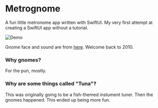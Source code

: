 # Metrognome

A fun little metronome app written with SwiftUI. My very first attempt at creating a SwiftUI app without a tutorial.

![Demo](demo.gif)

Gnome face and sound are from [here](https://www.youtube.com/watch?v=6n3pFFPSlW4). Welcome back to 2010.

### Why gnomes?  
For the pun, mostly.

### Why are some things called "Tuna"?  
This was originally going to be a fish-themed instument tuner. Then the gnomes happened. This ended up being more fun.
